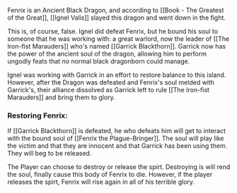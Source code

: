 Fenrix is an Ancient Black Dragon, and according to [[Book - The Greatest of the Great]], [[Ignel Valis]] slayed this dragon and went down in the fight.

This is, of course, false. Ignel did defeat Fenrix, but he bound his soul to someone that he was working with: a great warlord, now the leader of [[The Iron-fist Marauders]] who's named [[Garrick Blackthorn]]. Garrick now has the power of the ancient soul of the dragon, allowing him to perform ungodly feats that no normal black dragonborn could manage. 

Ignel was working with Garrick in an effort to restore balance to this island. However, after the Dragon was defeated and Fenrix's soul melded with Garrick's, their alliance dissolved as Garrick left to rule [[The Iron-fist Marauders]] and bring them to glory. 

### Restoring Fenrix:
If [[Garrick Blackthorn]] is defeated, he who defeats him will get to interact with the bound soul of [[Fenrix the Plague-Bringer]]. The soul will play like the victim and that they are innocent and that Garrick has been using them. They will beg to be released.

The Player can choose to destroy or release the spirt. Destroying is will rend the soul, finally cause this body of Fenrix to die. However, if the player releases the spirt, Fenrix will rise again in all of his terrible glory. 